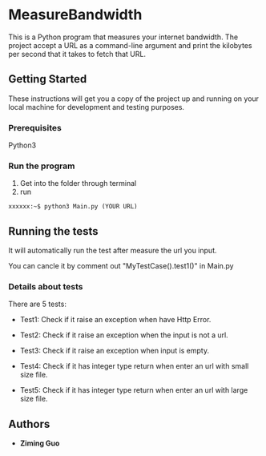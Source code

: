 # MeasureBandwidth

This is a Python program that measures your internet bandwidth. The project accept a URL as a command-line argument and print the kilobytes per second that it takes to fetch that URL.

## Getting Started

These instructions will get you a copy of the project up and running on your local machine for development and testing purposes. 

### Prerequisites
Python3


### Run the program

1. Get into the folder through terminal
2. run 

```console
xxxxxx:~$ python3 Main.py (YOUR URL)
```



## Running the tests

It will automatically run the test after measure the url you input. 

You can cancle it by comment out "MyTestCase().test1()" in Main.py

### Details about tests
There are 5 tests:

* Test1: Check if it raise an exception when have Http Error.

* Test2: Check if it raise an exception when the input is not a url.

* Test3: Check if it raise an exception when input is empty.

* Test4: Check if it has integer type return when enter an url with small size file.

* Test5: Check if it has integer type return when enter an url with large size file.


## Authors

* **Ziming Guo** 


